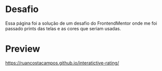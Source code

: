 # Desafio
Essa página foi a solução de um desafio do FrontendMentor onde me
foi passado prints das telas e as cores que seriam usadas.

# Preview
https://ruancostacampos.github.io/interatictive-rating/
